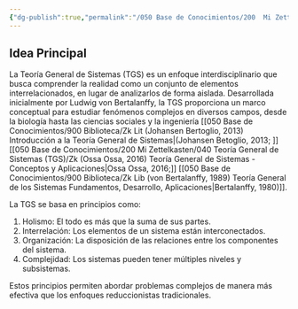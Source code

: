 ```yaml
---
{"dg-publish":true,"permalink":"/050 Base de Conocimientos/200  Mi Zettelkasten/100 Docencia/Org1/000 TGS/Zk Introducción a la Teoría General de Sistemas (TGS)/","tags":["teoríaGeneralDeSistemas"]}
---
```


## Idea Principal
La Teoría General de Sistemas (TGS) es un enfoque interdisciplinario que busca comprender la realidad como un conjunto de elementos interrelacionados, en lugar de analizarlos de forma aislada. Desarrollada inicialmente por Ludwig von Bertalanffy, la TGS proporciona un marco conceptual para estudiar fenómenos complejos en diversos campos, desde la biología hasta las ciencias sociales y la ingeniería [[050 Base de Conocimientos/900 Biblioteca/Zk Lit (Johansen Bertoglio, 2013) Introducción a la Teoría General de Sistemas\|(Johansen Betoglio, 2013; ]][[050 Base de Conocimientos/200  Mi Zettelkasten/040 Teoría General de Sistemas (TGS)/Zk (Ossa Ossa, 2016) Teoría General de Sistemas -  Conceptos y Aplicaciones\|Ossa Ossa, 2016;]] [[050 Base de Conocimientos/900 Biblioteca/Zk Lib (von Bertalanffy, 1989) Teoría General de los Sistemas Fundamentos, Desarrollo, Aplicaciones\|Bertalanffy, 1980)]].

La TGS se basa en principios como:
1. Holismo: El todo es más que la suma de sus partes.
2. Interrelación: Los elementos de un sistema están interconectados.
3. Organización: La disposición de las relaciones entre los componentes del sistema.
4. Complejidad: Los sistemas pueden tener múltiples niveles y subsistemas.

Estos principios permiten abordar problemas complejos de manera más efectiva que los enfoques reduccionistas tradicionales.



